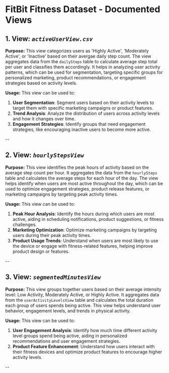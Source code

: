 # FitBit Fitness Dataset - Documented Views

## 1. View: *`activeUserView.csv`*
**Purpose:** 
This view categorizes users as 'Highly Active', 'Moderately Active', or 'Inactive' based on their avergae daily step count.
The view aggregates data from the `dailySteps` table to calculate average step total per user and classifies them accordingly. 
It helps in analyzing user activity patterns, which can be used for segmentation, targeting specific groups for personalized marketing, product recommendations, or engagement strategies based on activity levels.

**Usage:**
This view can be used to:
1. **User Segmentation**: Segment users based on their activity levels to target them with specific marketing campaigns or product features.
2. **Trend Analysis**: Analyze the distribution of users across activity levels and how it changes over time.
3. **Engagement Strategies**: Identify groups that need engagement strategies, like encouraging inactive users to become more active.

--

## 2. View: *`hourlyStepsView`*
**Purpose:** 
This view identifies the peak hours of activity based on the average step count per hour.
It aggregates the data from the `hourlySteps` table and calculates the average steps for each hour of the day. 
The view helps identify when users are most active throughout the day, which can be used to optimize engagement strategies, product release features, or marketing campaigns by targeting peak activity times.

**Usage:**
This view can be used to:
1. **Peak Hour Analysis**: Identify the hours during which users are most active, aiding in scheduling notifications, product suggestions, or fitness challenges.
2. **Marketing Optimization**: Optimize marketing campaigns by targeting users during their peak activity times.
3. **Product Usage Trends**: Understand when users are most likely to use  the device or engage with fitness-related features, helping improve product design or features.

--

## 3. View: *`segmentedMinutesView`*
**Purpose:** 
This view groups together users based on their average intensity level: Low Activity, Moderately Active, or Highly Active.
It aggregates data from the `userActivityLevelsView` table and calculates the total duration each group of users spends being active.
This view helps understand user behavior, engagement levels, and trends in physical activity.

**Usage:**
This view can be used to:
1. **User Engagement Analysis**: Identify how much time different activity level groups spend being active, aiding in personalized recommendations and user engagement strategies.
2. **Product Feature Enhancement**: Understand how users interact with their fitness devices and optimize product features to encourage higher activity levels.

--
